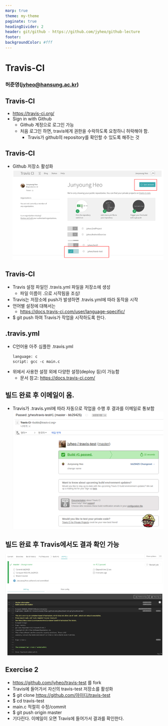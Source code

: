 ```yaml
---
marp: true
theme: my-theme
paginate: true
headingDivider: 2
header: git/github - https://github.com/jyheo/github-lecture
footer: 
backgroundColor: #fff
---
```


# Travis-CI
<!-- _class: lead -->
### 허준영(jyheo@hansung.ac.kr)


## Travis-CI
- https://travis-ci.org/
- Sign in with Github
    - Github 계정으로 로그인 가능
    - 처음 로그인 하면, travis에게 권한을 수락하도록 요청하니 허락해야 함.
        - Travis가 github의 repository를 확인할 수 있도록 해주는 것

## Travis-CI
- Github 저장소 활성화
![](images/ci/travis-github.png)


## Travis-CI
- Travis 설정 파일인 .travis.yml 파일을 저장소에 생성
    - 파일 이름이 .으로 시작됨을 조심!
- Travis는 저장소에 push가 발생하면 .travis.yml에 따라 동작을 시작
- 언어별 설정에 대해서는
    - https://docs.travis-ci.com/user/language-specific/
- $ git push 하여 Travis가 작업을 시작하도록 한다.


## .travis.yml
- C언어용 아주 심플한 .travis.yml
    ```
    language: c
    script: gcc -c main.c
    ```
- 위에서 사용한 설정 외에 다양한 설정(deploy 등)이 가능함
    - 문서 참고: https://docs.travis-ci.com/


## 빌드 완료 후 이메일이 옴.
- Travis가 .travis.yml에 따라 자동으로 작업을 수행 후 결과를 이메일로 통보함
![](images/ci/travis-result-email.png)

## 빌드 완료 후 Travis에서도 결과 확인 가능
![](images/ci/travis-result.png)

## Exercise 2
- https://github.com/jyheo/travis-test 를 fork
- Travis에 들어가서 자신의 travis-test 저장소를 활성화
- $ git clone https://github.com/아이디/travis-test
- $ cd travis-test
- main.c 적절히 수정/commit
- $ git push origin master
- 기다린다. 이메일이 오면 Travis에 들어가서 결과를 확인한다.
